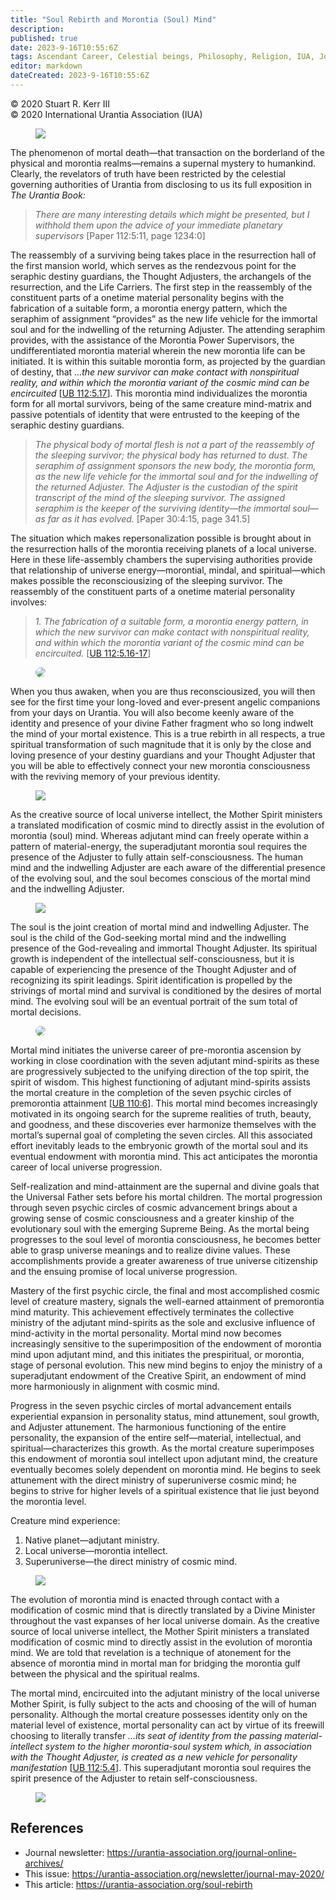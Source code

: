 ```yaml
---
title: "Soul Rebirth and Morontia (Soul) Mind"
description: 
published: true
date: 2023-9-16T10:55:6Z
tags: Ascendant Career, Celestial beings, Philosophy, Religion, IUA, Journal, article
editor: markdown
dateCreated: 2023-9-16T10:55:6Z
---
```


<p class="v-card v-sheet theme--light gray lighten-3 px-2">© 2020 Stuart R. Kerr III<br>© 2020 International Urantia Association (IUA)</p>

<figure id="Figure_1" class="image urantiapedia image-style-align-left">
<img src="../../../image/article/IUA_Journal/Stuart-Kerr-150x150.jpg">
</figure>

The phenomenon of mortal death—that transaction on the borderland of the physical and morontia realms—remains a supernal mystery to humankind. Clearly, the revelators of truth have been restricted by the celestial governing authorities of Urantia from disclosing to us its full exposition in _The Urantia Book:_
<br style="clear:both;"/>

> _There are many interesting details which might be presented, but I withhold them upon the advice of your immediate planetary supervisors_ [Paper 112:5:11, page 1234:0]

The reassembly of a surviving being takes place in the resurrection hall of the first mansion world, which serves as the rendezvous point for the seraphic destiny guardians, the Thought Adjusters, the archangels of the resurrection, and the Life Carriers. The first step in the reassembly of the constituent parts of a onetime material personality begins with the fabrication of a suitable form, a morontia energy pattern, which the seraphim of assignment “provides” as the new life vehicle for the immortal soul and for the indwelling of the returning Adjuster. The attending seraphim provides, with the assistance of the Morontia Power Supervisors, the undifferentiated morontia material wherein the new morontia life can be initiated. It is within this suitable morontia form, as projected by the guardian of destiny, that _…the new survivor can make contact with nonspiritual reality, and within which the morontia variant of the cosmic mind can be encircuited_ [[UB 112:5.17](/en/The_Urantia_Book/112#p5_17)]. This morontia mind individualizes the morontia form for all mortal survivors, being of the same creature mind-matrix and passive potentials of identity that were entrusted to the keeping of the seraphic destiny guardians.

> _The physical body of mortal flesh is not a part of the reassembly of the sleeping survivor; the physical body has returned to dust. The seraphim of assignment sponsors the new body, the morontia form, as the new life vehicle for the immortal soul and for the indwelling of the returned Adjuster. The Adjuster is the custodian of the spirit transcript of the mind of the sleeping survivor. The assigned seraphim is the keeper of the surviving identity—the immortal soul—as far as it has evolved._ [Paper 30:4:15, page 341.5]

The situation which makes repersonalization possible is brought about in the resurrection halls of the morontia receiving planets of a local universe. Here in these life-assembly chambers the supervising authorities provide that relationship of universe energy—morontial, mindal, and spiritual—which makes possible the reconsciousizing of the sleeping survivor. The reassembly of the constituent parts of a onetime material personality involves:

> _1\. The fabrication of a suitable form, a morontia energy pattern, in which the new survivor can make contact with nonspiritual reality, and within which the morontia variant of the cosmic mind can be encircuited._ [[UB 112:5.16-17](/en/The_Urantia_Book/112#p5_16)]

<figure id="Figure_2" class="image urantiapedia image-style-align-right">
<img src="../../../image/article/IUA_Journal/Guardian-Angels-300x296.jpg" style="border-radius:1000px;">
</figure>

When you thus awaken, when you are thus reconsciousized, you will then see for the first time your long-loved and ever-present angelic companions from your days on Urantia. You will also become keenly aware of the identity and presence of your divine Father fragment who so long indwelt the mind of your mortal existence. This is a true rebirth in all respects, a true spiritual transformation of such magnitude that it is only by the close and loving presence of your destiny guardians and your Thought Adjuster that you will be able to effectively connect your new morontia consciousness with the reviving memory of your previous identity.

<figure id="Figure_3" class="image urantiapedia image-style-align-left">
<img src="../../../image/article/IUA_Journal/Screenshot1-300x123.jpg">
</figure>

As the creative source of local universe intellect, the Mother Spirit ministers a translated modification of cosmic mind to directly assist in the evolution of morontia (soul) mind. Whereas adjutant mind can freely operate within a pattern of material-energy, the superadjutant morontia soul requires the presence of the Adjuster to fully attain self-consciousness. The human mind and the indwelling Adjuster are each aware of the differential presence of the evolving soul, and the soul becomes conscious of the mortal mind and the indwelling Adjuster.

<figure id="Figure_4" class="image urantiapedia image-style-align-right">
<img src="../../../image/article/IUA_Journal/Soul-Conscious-300x180.jpg">
</figure>

The soul is the joint creation of mortal mind and indwelling Adjuster. The soul is the child of the God-seeking mortal mind and the indwelling presence of the God-revealing and immortal Thought Adjuster. Its spiritual growth is independent of the intellectual self-consciousness, but it is capable of experiencing the presence of the Thought Adjuster and of recognizing its spirit leadings. Spirit identification is propelled by the strivings of mortal mind and survival is conditioned by the desires of mortal mind. The evolving soul will be an eventual portrait of the sum total of mortal decisions.

<figure id="Figure_5" class="image urantiapedia image-style-align-left">
<img src="../../../image/article/IUA_Journal/Spirit-Nature-300x218.jpg" style="border-radius:1000px;">
</figure>

Mortal mind initiates the universe career of pre-morontia ascension by working in close coordination with the seven adjutant mind-spirits as these are progressively subjected to the unifying direction of the top spirit, the spirit of wisdom. This highest functioning of adjutant mind-spirits assists the mortal creature in the completion of the seven psychic circles of premorontia attainment [[UB 110:6](/en/The_Urantia_Book/110#p6)]. This mortal mind becomes increasingly motivated in its ongoing search for the supreme realities of truth, beauty, and goodness, and these discoveries ever harmonize themselves with the mortal’s supernal goal of completing the seven circles. All this associated effort inevitably leads to the embryonic growth of the mortal soul and its eventual endowment with morontia mind. This act anticipates the morontia career of local universe progression.

Self-realization and mind-attainment are the supernal and divine goals that the Universal Father sets before his mortal children. The mortal progression through seven psychic circles of cosmic advancement brings about a growing sense of cosmic consciousness and a greater kinship of the evolutionary soul with the emerging Supreme Being. As the mortal being progresses to the soul level of morontia consciousness, he becomes better able to grasp universe meanings and to realize divine values. These accomplishments provide a greater awareness of true universe citizenship and the ensuing promise of local universe progression.

Mastery of the first psychic circle, the final and most accomplished cosmic level of creature mastery, signals the well-earned attainment of premorontia mind maturity. This achievement effectively terminates the collective ministry of the adjutant mind-spirits as the sole and exclusive influence of mind-activity in the mortal personality. Mortal mind now becomes increasingly sensitive to the superimposition of the endowment of morontia mind upon adjutant mind, and this initiates the prespiritual, or morontia, stage of personal evolution. This new mind begins to enjoy the ministry of a superadjutant endowment of the Creative Spirit, an endowment of mind more harmoniously in alignment with cosmic mind.

Progress in the seven psychic circles of mortal advancement entails experiential expansion in personality status, mind attunement, soul growth, and Adjuster attunement. The harmonious functioning of the entire personality, the expansion of the entire self—material, intellectual, and spiritual—characterizes this growth. As the mortal creature superimposes this endowment of morontia soul intellect upon adjutant mind, the creature eventually becomes solely dependent on morontia mind. He begins to seek attunement with the direct ministry of superuniverse cosmic mind; he begins to strive for higher levels of a spiritual existence that lie just beyond the morontia level.
<br style="clear:both;"/>

Creature mind experience:

1. Native planet—adjutant ministry.
2. Local universe—morontia intellect.
3. Superuniverse—the direct ministry of cosmic mind.

<figure id="Figure_6" class="image urantiapedia image-style-align-right">
<img src="../../../image/article/IUA_Journal/kerr05-300x231.jpg">
</figure>

The evolution of morontia mind is enacted through contact with a modification of cosmic mind that is directly translated by a Divine Minister throughout the vast expanses of her local universe domain. As the creative source of local universe intellect, the Mother Spirit ministers a translated modification of cosmic mind to directly assist in the evolution of morontia mind. We are told that revelation is a technique of atonement for the absence of morontia mind in mortal man for bridging the morontia gulf between the physical and the spiritual realms.

The mortal mind, encircuited into the adjutant ministry of the local universe Mother Spirit, is fully subject to the acts and choosing of the will of human personality. Although the mortal creature possesses identity only on the material level of existence, mortal personality can act by virtue of its freewill choosing to literally transfer _…its seat of identity from the passing material-intellect system to the higher morontia-soul system which, in association with the Thought Adjuster, is created as a new vehicle for personality manifestation_ [[UB 112:5.4](/en/The_Urantia_Book/112#p5_4)]. This superadjutant morontia soul requires the spirit presence of the Adjuster to retain self-consciousness.
<br style="clear:both;"/>

<figure id="Figure_7" class="image urantiapedia">
<img src="../../../image/article/IUA_Journal/Adjutant-706x636.jpg">
</figure>

## References

- Journal newsletter: https://urantia-association.org/journal-online-archives/
- This issue: https://urantia-association.org/newsletter/journal-may-2020/
- This article: https://urantia-association.org/soul-rebirth
